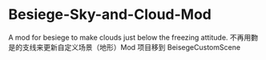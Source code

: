 # Besiege-Sky-and-Cloud-Mod
A mod for besiege to make clouds just below the freezing attitude.
不再用覅是的支线来更新自定义场景（地形）Mod 
项目移到 BeisegeCustomScene 
